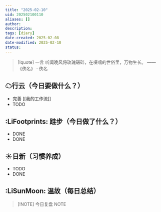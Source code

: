 ```yaml
---
title: "2025-02-10"
uid: 202502100110
aliases: []
author: 
description: 
tags: [diary]
date-created: 2025-02-08
date-modified: 2025-02-10
status: 
---
```


> [!quote] 一言
 听闻晚风将玫瑰碾碎，在嗫嚅的世俗里，万物生长。 —— 《佚名》 · 佚名

## ☁行云（今日要做什么？）

- 完善 [[我的工作流]]
- TODO

## :LiFootprints: 跬步（今日做了什么？）

- DONE
- DONE

## ☀日新（习惯养成）

- TODO
- DONE

## :LiSunMoon: 温故（每日总结）

> [!NOTE] 今日复盘
> NOTE
